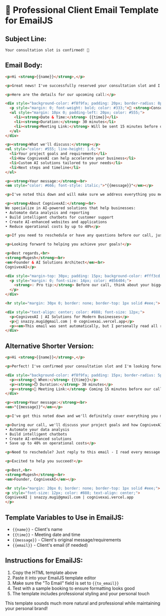 # 📧 Professional Client Email Template for EmailJS

## **Subject Line:**
```
Your consultation slot is confirmed! 🚀
```

## **Email Body:**
```html
<p>Hi <strong>{{name}}</strong>,</p>

<p>Great news! I've successfully reserved your consultation slot and I'm really excited to connect with you.</p>

<p>Here are the details for our upcoming call:</p>

<div style="background-color: #f8f9fa; padding: 20px; border-radius: 8px; margin: 20px 0; border-left: 4px solid #ff6b35;">
  <p style="margin: 0; font-weight: bold; color: #333;">📅 <strong>Consultation Details:</strong></p>
  <ul style="margin: 10px 0; padding-left: 20px; color: #555;">
    <li><strong>Date & Time:</strong> {{time}}</li>
    <li><strong>Duration:</strong> 30 minutes</li>
    <li><strong>Meeting Link:</strong> Will be sent 15 minutes before our call</li>
  </ul>
</div>

<p><strong>What we'll discuss:</strong></p>
<ul style="color: #555; line-height: 1.6;">
  <li>Your project goals and requirements</li>
  <li>How CognivexAI can help accelerate your business</li>
  <li>Custom AI solutions tailored to your needs</li>
  <li>Next steps and timeline</li>
</ul>

<p><strong>Your message:</strong><br>
<em style="color: #666; font-style: italic;">"{{message}}"</em></p>

<p>I've noted this down and will make sure we address everything you mentioned during our call.</p>

<p><strong>About CognivexAI:</strong><br>
We specialize in AI-powered solutions that help businesses:
• Automate data analysis and reporting
• Build intelligent chatbots for customer support
• Create AI-enhanced websites and applications
• Reduce operational costs by up to 40%</p>

<p>If you need to reschedule or have any questions before our call, just reply to this email. I personally read and respond to every message.</p>

<p>Looking forward to helping you achieve your goals!</p>

<p>Best regards,<br>
<strong>Mugesh</strong><br>
<em>Founder & AI Solutions Architect</em><br>
CognivexAI</p>

<div style="margin-top: 30px; padding: 15px; background-color: #fff3cd; border-radius: 5px; border-left: 4px solid #ffc107;">
  <p style="margin: 0; font-size: 14px; color: #856404;">
    <strong>💡 Pro tip:</strong> Before our call, think about your biggest business challenges that AI could help solve. This will make our conversation even more valuable!
  </p>
</div>

<hr style="margin: 30px 0; border: none; border-top: 1px solid #eee;">

<div style="text-align: center; color: #888; font-size: 12px;">
  <p>CognivexAI | AI Solutions for Modern Businesses</p>
  <p>📧 snazzy.mugi@gmail.com | 🌐 cognivexai.vercel.app</p>
  <p><em>This email was sent automatically, but I personally read all replies! 👀</em></p>
</div>
```

## **Alternative Shorter Version:**
```html
<p>Hi <strong>{{name}}</strong>,</p>

<p>Perfect! I've confirmed your consultation slot and I'm looking forward to our conversation.</p>

<div style="background-color: #f8f9fa; padding: 15px; border-radius: 5px; margin: 15px 0;">
  <p><strong>📅 When:</strong> {{time}}</p>
  <p><strong>⏱️ Duration:</strong> 30 minutes</p>
  <p><strong>🔗 Meeting Link:</strong> Coming 15 minutes before our call</p>
</div>

<p><strong>Your message:</strong><br>
<em>"{{message}}"</em></p>

<p>I've got this noted down and we'll definitely cover everything you mentioned.</p>

<p>During our call, we'll discuss your project goals and how CognivexAI can help you:
• Automate your data analysis
• Build intelligent chatbots
• Create AI-enhanced solutions
• Save up to 40% on operational costs</p>

<p>Need to reschedule? Just reply to this email - I read every message personally.</p>

<p>Excited to help you succeed!</p>

<p>Best,<br>
<strong>Mugesh</strong><br>
<em>Founder, CognivexAI</em></p>

<hr style="margin: 20px 0; border: none; border-top: 1px solid #eee;">
<p style="font-size: 12px; color: #888; text-align: center;">
CognivexAI | snazzy.mugi@gmail.com | cognivexai.vercel.app
</p>
```

## **Template Variables to Use in EmailJS:**
- `{{name}}` - Client's name
- `{{time}}` - Meeting date and time
- `{{message}}` - Client's original message/requirements
- `{{email}}` - Client's email (if needed)

## **Instructions for EmailJS:**
1. Copy the HTML template above
2. Paste it into your EmailJS template editor
3. Make sure the "To Email" field is set to `{{to_email}}`
4. Test with a sample booking to ensure formatting looks good
5. The template includes professional styling and your personal touch

This template sounds much more natural and professional while maintaining your personal brand!

